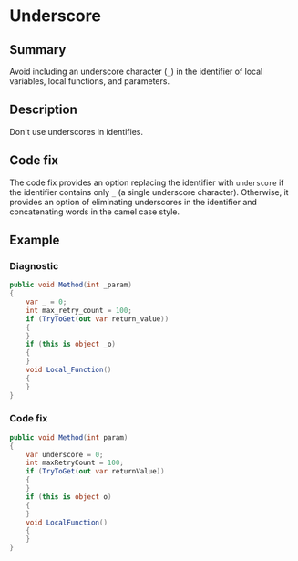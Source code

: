 # Underscore

## Summary

Avoid including an underscore character (`_`) in the identifier of
local variables, local functions, and parameters.

## Description

Don't use underscores in identifies.

## Code fix

The code fix provides an option replacing the identifier with `underscore`
if the identifier contains only `_` (a single underscore character). Otherwise,
it provides an option of eliminating underscores in the identifier and
concatenating words in the camel case style.

## Example

### Diagnostic

```csharp
public void Method(int _param)
{
    var _ = 0;
    int max_retry_count = 100;
    if (TryToGet(out var return_value))
    {
    }
    if (this is object _o)
    {
    }
    void Local_Function()
    {
    }
}
```

### Code fix

```csharp
public void Method(int param)
{
    var underscore = 0;
    int maxRetryCount = 100;
    if (TryToGet(out var returnValue))
    {
    }
    if (this is object o)
    {
    }
    void LocalFunction()
    {
    }
}
```
